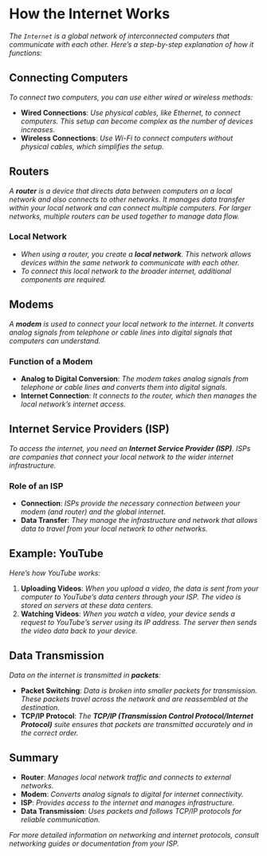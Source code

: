 # How the Internet Works

*The `Internet` is a global network of interconnected computers that communicate with each other. Here’s a step-by-step explanation of how it functions:*

## Connecting Computers

*To connect two computers, you can use either wired or wireless methods:*

- **Wired Connections**: *Use physical cables, like Ethernet, to connect computers. This setup can become complex as the number of devices increases.*
- **Wireless Connections**: *Use Wi-Fi to connect computers without physical cables, which simplifies the setup.*

## Routers

*A **router** is a device that directs data between computers on a local network and also connects to other networks. It manages data transfer within your local network and can connect multiple computers. For larger networks, multiple routers can be used together to manage data flow.*

### Local Network

- *When using a router, you create a **local network**. This network allows devices within the same network to communicate with each other.*
- *To connect this local network to the broader internet, additional components are required.*

## Modems

*A **modem** is used to connect your local network to the internet. It converts analog signals from telephone or cable lines into digital signals that computers can understand.*

### Function of a Modem

- **Analog to Digital Conversion**: *The modem takes analog signals from telephone or cable lines and converts them into digital signals.*
- **Internet Connection**: *It connects to the router, which then manages the local network’s internet access.*

## Internet Service Providers (ISP)

*To access the internet, you need an **Internet Service Provider (ISP)**. ISPs are companies that connect your local network to the wider internet infrastructure.*

### Role of an ISP

- **Connection**: *ISPs provide the necessary connection between your modem (and router) and the global internet.*
- **Data Transfer**: *They manage the infrastructure and network that allows data to travel from your local network to other networks.*

## Example: YouTube

*Here’s how YouTube works:*

1. **Uploading Videos**: *When you upload a video, the data is sent from your computer to YouTube’s data centers through your ISP. The video is stored on servers at these data centers.*
2. **Watching Videos**: *When you watch a video, your device sends a request to YouTube’s server using its IP address. The server then sends the video data back to your device.*

## Data Transmission

*Data on the internet is transmitted in **packets**:*

- **Packet Switching**: *Data is broken into smaller packets for transmission. These packets travel across the network and are reassembled at the destination.*
- **TCP/IP Protocol**: *The **TCP/IP (Transmission Control Protocol/Internet Protocol)** suite ensures that packets are transmitted accurately and in the correct order.*

## Summary

- **Router**: *Manages local network traffic and connects to external networks.*
- **Modem**: *Converts analog signals to digital for internet connectivity.*
- **ISP**: *Provides access to the internet and manages infrastructure.*
- **Data Transmission**: *Uses packets and follows TCP/IP protocols for reliable communication.*

*For more detailed information on networking and internet protocols, consult networking guides or documentation from your ISP.*
